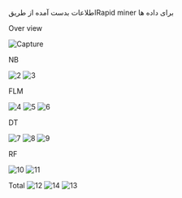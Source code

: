 اطلاعات بدست آمده از طریقRapid miner برای داده ها

Over view

![Capture](https://user-images.githubusercontent.com/94211519/149674822-5329129b-8dba-48e7-b97b-92a6c9d71c38.PNG)

NB

![2](https://user-images.githubusercontent.com/94211519/149674833-00f12846-382f-4ad6-b0e5-ccafe53453ff.PNG)
![3](https://user-images.githubusercontent.com/94211519/149674836-5ed9626d-68f2-4afa-92be-62f0fed8fad0.PNG)

FLM

![4](https://user-images.githubusercontent.com/94211519/149674867-1d56b59b-8e81-423e-b3bc-cb326f9c8296.PNG)
![5](https://user-images.githubusercontent.com/94211519/149674874-7491e3b5-d3eb-4374-82e8-08fdf187fde6.PNG)
![6](https://user-images.githubusercontent.com/94211519/149674876-006d856d-b2da-48c4-ade5-ee3769a632ff.PNG)

DT

![7](https://user-images.githubusercontent.com/94211519/149674880-4dafa8ed-ee3c-4069-975c-6c6273d2c5af.PNG)
![8](https://user-images.githubusercontent.com/94211519/149674882-2e389dcc-7a09-4fcf-a18c-bfb523e2b643.PNG)
![9](https://user-images.githubusercontent.com/94211519/149674884-b1bdbc2d-3ba7-48ad-a387-2eb03953f6c2.PNG)


RF

![10](https://user-images.githubusercontent.com/94211519/149674896-8f5b206b-1cdd-45c5-b75f-824d1979f75f.PNG)
![11](https://user-images.githubusercontent.com/94211519/149674897-ae3fe819-ff48-4814-b500-7505f3b4fffd.PNG)

Total
![12](https://user-images.githubusercontent.com/94211519/149675032-3e008f5b-96b7-4a0f-b0f7-53fb93172495.PNG)
![14](https://user-images.githubusercontent.com/94211519/149675045-1b761392-2ea5-4d94-83ad-694de2f266a9.PNG)
![13](https://user-images.githubusercontent.com/94211519/149675142-60127973-f70a-4e23-afca-9f813fe6b45c.PNG)


